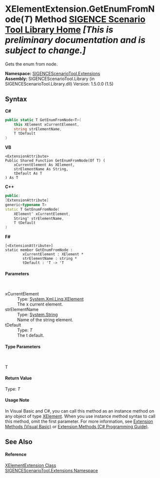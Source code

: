 # XElementExtension.GetEnumFromNode(*T*) Method <a href="https://github.com/ObiWanLansi/SIGENCE-Scenario-Tool">SIGENCE Scenario Tool Library Home</a> _**\[This is preliminary documentation and is subject to change.\]**_

Gets the enum from node.

**Namespace:**&nbsp;<a href="f2af11f5-ae9d-3dcc-a4a9-ba07a037925f.md">SIGENCEScenarioTool.Extensions</a><br />**Assembly:**&nbsp;SIGENCEScenarioTool.Library (in SIGENCEScenarioTool.Library.dll) Version: 1.5.0.0 (1.5)

## Syntax

**C#**<br />
``` C#
public static T GetEnumFromNode<T>(
	this XElement xCurrentElement,
	string strElementName,
	T tDefault
)

```

**VB**<br />
``` VB
<ExtensionAttribute>
Public Shared Function GetEnumFromNode(Of T) ( 
	xCurrentElement As XElement,
	strElementName As String,
	tDefault As T
) As T
```

**C++**<br />
``` C++
public:
[ExtensionAttribute]
generic<typename T>
static T GetEnumFromNode(
	XElement^ xCurrentElement, 
	String^ strElementName, 
	T tDefault
)
```

**F#**<br />
``` F#
[<ExtensionAttribute>]
static member GetEnumFromNode : 
        xCurrentElement : XElement * 
        strElementName : string * 
        tDefault : 'T -> 'T 

```


#### Parameters
&nbsp;<dl><dt>xCurrentElement</dt><dd>Type: <a href="http://msdn2.microsoft.com/en-us/library/bb340098" target="_blank">System.Xml.Linq.XElement</a><br />The x current element.</dd><dt>strElementName</dt><dd>Type: <a href="http://msdn2.microsoft.com/en-us/library/s1wwdcbf" target="_blank">System.String</a><br />Name of the string element.</dd><dt>tDefault</dt><dd>Type: *T*<br />The t default.</dd></dl>

#### Type Parameters
&nbsp;<dl><dt>T</dt><dd /></dl>

#### Return Value
Type: *T*<br />

#### Usage Note
In Visual Basic and C#, you can call this method as an instance method on any object of type <a href="http://msdn2.microsoft.com/en-us/library/bb340098" target="_blank">XElement</a>. When you use instance method syntax to call this method, omit the first parameter. For more information, see <a href="http://msdn.microsoft.com/en-us/library/bb384936.aspx">Extension Methods (Visual Basic)</a> or <a href="http://msdn.microsoft.com/en-us/library/bb383977.aspx">Extension Methods (C# Programming Guide)</a>.

## See Also


#### Reference
<a href="37d98cab-9eaf-9109-4126-dc3d0c055a97.md">XElementExtension Class</a><br /><a href="f2af11f5-ae9d-3dcc-a4a9-ba07a037925f.md">SIGENCEScenarioTool.Extensions Namespace</a><br />